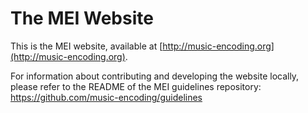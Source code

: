 # The MEI Website

This is the MEI website, available at [http://music-encoding.org](http://music-encoding.org).

For information about contributing and developing the website locally, please refer to the README of the MEI guidelines repository: https://github.com/music-encoding/guidelines
